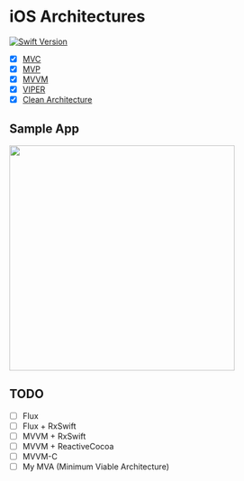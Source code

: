 iOS Architectures
===

[![Swift Version](https://img.shields.io/badge/Swift-4-F16D39.svg)](https://developer.apple.com/swift)

- [x] [MVC](https://github.com/tattn/ios-architectures/tree/master/ios-architectures/MVC)
- [x] [MVP](https://github.com/tattn/ios-architectures/tree/master/ios-architectures/MVP)
- [x] [MVVM](https://github.com/tattn/ios-architectures/tree/master/ios-architectures/MVVM)
- [x] [VIPER](https://github.com/tattn/ios-architectures/tree/master/ios-architectures/VIPER)
- [x] [Clean Architecture](https://github.com/tattn/ios-architectures/tree/master/ios-architectures/CleanArchitecture)

## Sample App

<img width=400 src="https://qiita-image-store.s3.amazonaws.com/0/91631/0a8d4c61-1105-e45d-7507-19eddc2efe9a.png">

## TODO

- [ ] Flux
- [ ] Flux + RxSwift
- [ ] MVVM + RxSwift
- [ ] MVVM + ReactiveCocoa
- [ ] MVVM-C
- [ ] My MVA (Minimum Viable Architecture)
